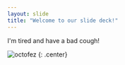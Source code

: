 ```yaml
---
layout: slide
title: "Welcome to our slide deck!"
---
```


I'm tired and have a bad cough!  

![octofez](https://octodex.github.com/images/octofez.png)
{: .center}
